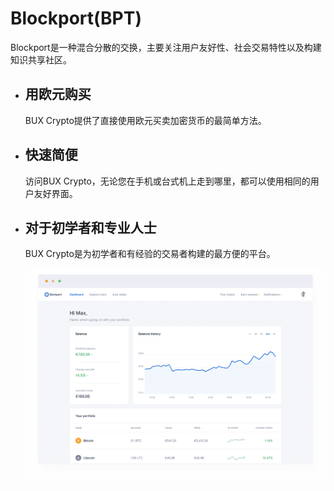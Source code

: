 # 

# Blockport(BPT)

Blockport是一种混合分散的交换，主要关注用户友好性、社会交易特性以及构建知识共享社区。

- ## 用欧元购买

  BUX Crypto提供了直接使用欧元买卖加密货币的最简单方法。

- ## 快速简便

  访问BUX Crypto，无论您在手机或台式机上走到哪里，都可以使用相同的用户友好界面。

- ## 对于初学者和专业人士

  BUX Crypto是为初学者和有经验的交易者构建的最方便的平台。

  ![app_desktop](app_desktop.png)


